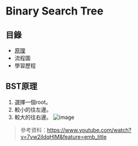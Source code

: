 # Binary Search Tree
## 目錄
* [原理](https://github.com/HTY62006/MyLearningNote/blob/master/HW3/Binary_Search_Tree%E6%B5%81%E7%A8%8B%E5%9C%96%E3%80%81%E5%AD%B8%E7%BF%92%E6%AD%B7%E7%A8%8B%E8%88%87BST%E5%8E%9F%E7%90%86.md#bst%E5%8E%9F%E7%90%86)
* 流程圖
* 學習歷程
## BST原理
1. 選擇一個root。
2. 較小的往左邊。
3. 較大的往右邊。
![image](https://images.plurk.com/OC0qKuQBwBaOPDUAdrbkG.jpg)
> 參考資料：https://www.youtube.com/watch?v=7vw2iIdqHlM&feature=emb_title

